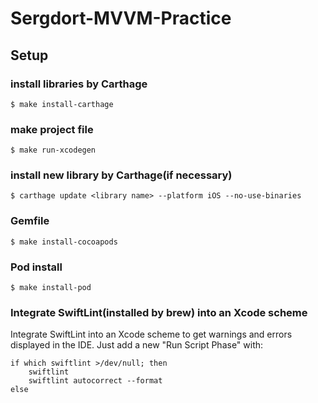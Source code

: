 # Sergdort-MVVM-Practice


## Setup
### install libraries by Carthage
```terminal
$ make install-carthage
```

### make project file
```terminal
$ make run-xcodegen
```

### install new library by Carthage(if necessary)
```terminal
$ carthage update <library name> --platform iOS --no-use-binaries
```

### Gemfile
```terminal
$ make install-cocoapods
```

### Pod install
```terminal
$ make install-pod
```

### Integrate SwiftLint(installed by brew) into an Xcode scheme
Integrate SwiftLint into an Xcode scheme to get warnings and errors displayed in the IDE. Just add a new "Run Script Phase" with:
```shell
if which swiftlint >/dev/null; then
    swiftlint
    swiftlint autocorrect --format
else
```

